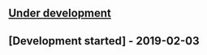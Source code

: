 
## [Under development]

## [Development started] - 2019-02-03

[@filsh]: https://github.com/filsh
[filsh@mailery.io]: https://github.com/filsh
[@careydavid]: https://github.com/careydavid
[careydavid@mailery.io]: https://github.com/careydavid
[Under development]: https://github.com/maileryio/mailery-rbac/releases
